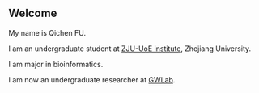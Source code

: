 ## Welcome 

My name is Qichen FU. 

I am an undergraduate student at [ZJU-UoE institute](https://zje.intl.zju.edu.cn/zje/home/index), Zhejiang University. 

I am major in bioinformatics. 

I am now an undergraduate researcher at [GWLab](https://person.zju.edu.cn/en/gwlab). 

